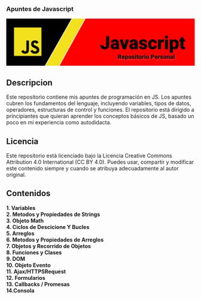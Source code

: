 ### Apuntes de Javascript 

<img src="/99. Resources/bjs.png">

## Descripcion

Este repositorio contiene mis apuntes de programación en JS. Los apuntes cubren los fundamentos del lenguaje, incluyendo variables, tipos de datos, operadores, estructuras de control y funciones. El repositorio está dirigido a principiantes que quieran aprender los conceptos básicos de JS, basado un poco en mi experiencia como autodidacta.

## Licencia

Este repositorio está licenciado bajo la Licencia Creative Commons Attribution 4.0 International (CC BY 4.0). Puedes usar, compartir y modificar este contenido siempre y cuando se atribuya adecuadamente al autor original.


## Contenidos
**1. Variables**<br>
**2. Metodos y Propiedades de Strings**<br>
**3. Objeto Math**<br>
**4. Ciclos de Descicione Y Bucles**<br>
**5. Arreglos**<br>
**6. Metodos y Propiedades de Arreglos**<br>
**7. Objetos y Recorrido de Objetos**<br>
**8. Funciones y Clases**<br>
**9. DOM**<br>
**10. Objeto Evento**<br>
**11. Ajax/HTTPSRequest**<br>
**12. Formularios**<br>
**13. Callbacks / Promesas**<br>
**14.Consola**



